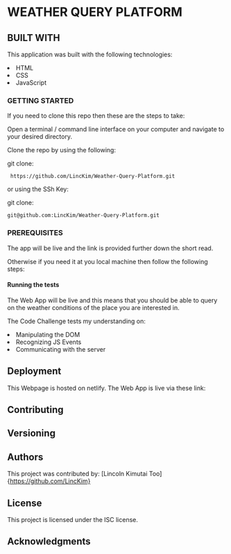 # WEATHER QUERY PLATFORM


## BUILT WITH
This application was built with the following technologies:

<li>HTML</li>
<li>CSS</li>
<li>JavaScript</li>


### GETTING STARTED
If you need to clone this repo then these are the steps to take:

Open a terminal / command line interface on your computer and navigate to your desired directory.

Clone the repo by using the following:

  git clone:
  
     https://github.com/LincKim/Weather-Query-Platform.git
  
  or using the SSh Key:

  git clone:
  
    git@github.com:LincKim/Weather-Query-Platform.git 


### PREREQUISITES
The app will be live and the link is provided further down the short read.

Otherwise if you need it at you local machine then follow the following steps: 



#### Running the tests
The Web App will be live and this means that you should be able to query on the weather conditions of the place you are interested in.

The Code Challenge tests my understanding on:

<li>Manipulating the DOM</li>
<li>Recognizing JS Events</li>
<li>Communicating with the server</li>

## Deployment
This Webpage is hosted on netlify.
The Web App is live via these link: 

## Contributing
## Versioning
## Authors
This project was contributed by: [Lincoln Kimutai Too] {https://github.com/LincKim}

## License
This project is licensed under the ISC license.

## Acknowledgments
